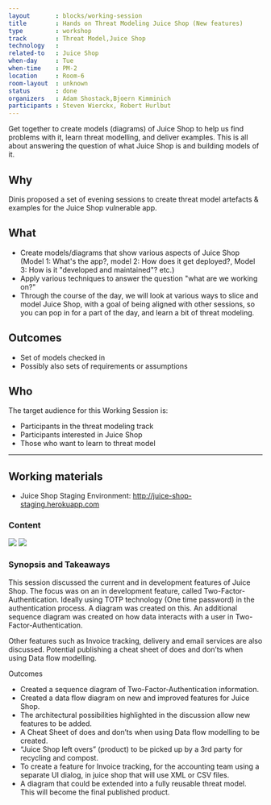 ```yaml
---
layout       : blocks/working-session
title        : Hands on Threat Modeling Juice Shop (New features)
type         : workshop
track        : Threat Model,Juice Shop
technology   :
related-to   : Juice Shop
when-day     : Tue
when-time    : PM-2
location     : Room-6
room-layout  : unknown
status       : done
organizers   : Adam Shostack,Bjoern Kimminich
participants : Steven Wierckx, Robert Hurlbut
---
```


Get together to create models (diagrams) of Juice Shop to help us find problems with it, learn threat modelling, and deliver examples.  This is all about answering the question of what Juice Shop is and building models of it.

## Why

Dinis proposed a set of evening sessions to create threat model artefacts & examples for the Juice Shop vulnerable app.

## What

- Create models/diagrams that show various aspects of Juice Shop (Model 1: What's the app?, model 2: How does it get deployed?, Model 3: How is it "developed and maintained"? etc.) 
- Apply various techniques to answer the question "what are we working on?"
- Through the course of the day, we will look at various ways to slice and model Juice Shop, with a goal of being aligned with other sessions, so you can pop in for a part of the day, and learn a bit of threat modeling.

## Outcomes

- Set of models checked in  
- Possibly also sets of requirements or assumptions

## Who

The target audience for this Working Session is:

- Participants in the threat modeling track
- Participants interested in Juice Shop
- Those who want to learn to threat model

--- 

## Working materials

* Juice Shop Staging Environment: <http://juice-shop-staging.herokuapp.com>

### Content

[![](https://raw.githubusercontent.com/OWASP/owasp-summit-2017/master/Working-Sessions/Threat-Model/whiteboard-photos/PM-2-Picture-1.jpg)](https://raw.githubusercontent.com/OWASP/owasp-summit-2017/master/Working-Sessions/Threat-Model/whiteboard-photos/PM-2-Picture-1.jpg)
[![](https://raw.githubusercontent.com/OWASP/owasp-summit-2017/master/Working-Sessions/Threat-Model/whiteboard-photos/PM-2-Picture-2.jpg)](https://raw.githubusercontent.com/OWASP/owasp-summit-2017/master/Working-Sessions/Threat-Model/whiteboard-photos/PM-2-Picture-2.jpg)

### Synopsis and Takeaways

This session discussed the current and in development features of Juice Shop. The focus was on an in development feature, called Two-Factor-Authentication. Ideally using TOTP technology (One time password) in the authentication process. A diagram was created on this. An additional sequence diagram was created on how data interacts with a user in Two-Factor-Authentication.

Other features such as Invoice tracking, delivery and email services are also discussed. Potential publishing a cheat sheet of does and don’ts when using Data flow modelling.

Outcomes
- Created a sequence diagram of Two-Factor-Authentication information.
- Created a data flow diagram on new and improved features for Juice Shop.
- The architectural possibilities highlighted in the discussion allow new features to be added.
- A Cheat Sheet of does and don’ts when using Data flow modelling to be created.
- “Juice Shop left overs” (product) to be picked up by a 3rd party for recycling and compost.
- To create a feature for Invoice tracking, for the accounting team using a separate UI dialog, in juice shop that will use XML or CSV files.
- A diagram that could be extended into a fully reusable threat model. This will become the final published product.
